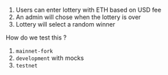 1. Users can enter lottery with ETH based on USD fee
2. An admin will chose when the lottery is over
3. Lottery will select a random winner

How do we test this ?

1. `mainnet-fork`
2. `development` with mocks
3. `testnet`
